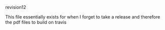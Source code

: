revision12

This file essentially exists for when I forget to take a release and therefore the pdf files to build on travis